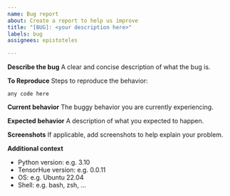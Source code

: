 ```yaml
---
name: Bug report
about: Create a report to help us improve
title: "[BUG]: <your description here>"
labels: bug
assignees: epistoteles

---
```


**Describe the bug**
A clear and concise description of what the bug is.

**To Reproduce**
Steps to reproduce the behavior:

```
any code here
```

**Current behavior**
The buggy behavior you are currently experiencing.

**Expected behavior**
A description of what you expected to happen.

**Screenshots**
If applicable, add screenshots to help explain your problem.

**Additional context**
- Python version: e.g. 3.10
- TensorHue version: e.g. 0.0.11
- OS: e.g. Ubuntu 22.04
- Shell: e.g. bash, zsh, ...
